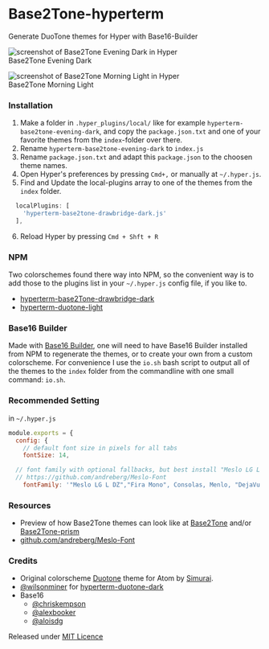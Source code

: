 # Base2Tone-hyperterm
Generate DuoTone themes for Hyper with Base16-Builder

![screenshot of Base2Tone Evening Dark in Hyper](http://base2t.one/assets/img/png/screenshot-hyperterm-Base2Tone-Evening-dark_693x465.png)
<br>Base2Tone Evening Dark

![screenshot of Base2Tone Morning Light in Hyper](http://base2t.one/assets/img/png/screenshot-hyperterm-Base2Tone-Morning-light_693x465.png)
<br>Base2Tone Morning Light

### Installation

1. Make a folder in `.hyper_plugins/local/` like for example `hyperterm-base2tone-evening-dark`, and copy the `package.json.txt` and one of your favorite themes from the `index`-folder over there.
2. Rename `hyperterm-base2tone-evening-dark` to `index.js`
3. Rename `package.json.txt` and adapt this `package.json` to the choosen theme names.
4. Open Hyper's preferences by pressing `Cmd+,` or manually at `~/.hyper.js`.
5. Find and Update the local-plugins array to one of the themes from the `index` folder.
```js
  localPlugins: [
    'hyperterm-base2tone-drawbridge-dark.js'
  ],
```
6. Reload Hyper by pressing `Cmd + Shft + R`

### NPM
Two colorschemes found there way into NPM, so the convenient way is to add those to the plugins list in your `~/.hyper.js` config file, if you like to.
- [hyperterm-base2Tone-drawbridge-dark](https://www.npmjs.com/package/hyperterm-base2tone-drawbridge-dark)
- [hyperterm-duotone-light](https://www.npmjs.com/package/hyperterm-duotone-light)

### Base16 Builder
Made with [Base16 Builder](https://github.com/base16-builder/base16-builder), one will need to have Base16 Builder installed from NPM to regenerate the themes, or to create your own from a custom colorscheme. For convenience I use the `io.sh` bash script to output all of the themes to the `index` folder from the commandline with one small command: `io.sh`.

### Recommended Setting

in `~/.hyper.js`

```javascript
module.exports = {
  config: {
    // default font size in pixels for all tabs
    fontSize: 14,

  // font family with optional fallbacks, but best install "Meslo LG L DZ" to fix crammed line-height
  // https://github.com/andreberg/Meslo-Font
    fontFamily: '"Meslo LG L DZ","Fira Mono", Consolas, Menlo, "DejaVu Sans Mono", "Lucida Console", monospace',
```

### Resources
- Preview of how Base2Tone themes can look like at [Base2Tone](http://base2t.one/) and/or [Base2Tone-prism](https://atelierbram.github.io/Base2Tone-prism/demo/evening/dark/)
- [github.com/andreberg/Meslo-Font](https://github.com/andreberg/Meslo-Font)

### Credits
- Original colorscheme [Duotone](http://simurai.com/projects/2016/01/01/duotone-themes) theme for Atom by [Simurai](http://simurai.com/).
- [@wilsonminer](https://github.com/wilsonminer) for [hyperterm-duotone-dark](https://github.com/wilsonminer/hyperterm-duotone-dark)
- Base16
  - [@chriskempson](https://github.com/chriskempson)
  - [@alexbooker](https://github.com/bookercodes)
  - [@aloisdg](https://github.com/aloisdg)

Released under [MIT Licence](https://atelierbram.mit-license.org)
